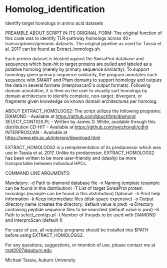 # Homolog_identification
Identify target homologs in amino acid datasets

PREAMBLE ABOUT SCRIPT IN ITS ORIGINAL FORM:
The original function of this code was to identify TLR-pathway homologs across 40+ transcriptomic/genomic datasets.
The original pipeline as used for Tassia et al. 2017 can be found as Extract_homologs.sh.

Each protein dataset is blasted against the SwissProt database and sequences which best-hit to target proteins are pulled and labeled as a putative homolog (merely by primary sequence similarity). 
To support homology given primary sequence similarity, the program annotates each sequence with SMART and Pfam domains to support homology and outputs the data in several formats (interproscan5's output formats). 
Following domain annotation, it is then on the user to visually sort homologs by domain architecture to identify complete, non-target, divergent, or fragments given knowledge on known domain architectures per homolog. 

ABOUT EXTRACT_HOMOLOGS2:
The script utilizes the following programs:
DIAMOND - Available at https://github.com/bbuchfink/diamond
SELECT_CONTIGS.PL - Written by James D. White; available through this distribution
CD-HIT - Available at https://github.com/weizhongli/cdhit
INTERPROSCAN - Available at https://www.ebi.ac.uk/interpro/download.html

EXTRACT_HOMOLOGS2 is a reimplimentation of its predacessor which was use in Tassia et al. 2017. Unlike its predacessor, EXTRACT_HOMOLOGS2 has been written to be more user-friendly and (ideally) be more transportable between individual HPCs.

COMMAND LINE ARGUMENTS:

Mandatory:
  -d Path to diamond database file
  -n Naming template (example can be found in this distribution)
  -T List of target SwissProt protein homologs (example can be found in this distribution)
Optional:
  -h Print help information
  -k Keep intermediate files (disk-space expensive)
  -o Output directory name (creates the directory; default value is pwd)
  -s Directory containing peptide sequence files to be searched (default value is pwd)
  -S Path to select_contigs.pl
  -t Number of threads to be used with DIAMOND and InterproScan (default 1)

For ease of use, all requisite programs should be installed into $PATH before using EXTRACT_HOMOLOGS2. 

For any questions, suggestions, or intention of use, please contact me at mgt0007@auburn.edu

Michael Tassia,
Auburn University
